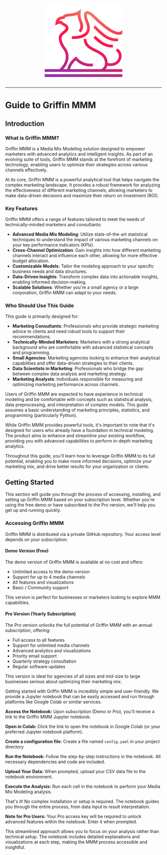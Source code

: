 <p align="center">
  <img src="images/logo.png" alt="Griffin Logo">
</p>

----

# Guide to Griffin MMM

## Introduction

### What is Griffin MMM?

Griffin MMM is a Media Mix Modeling solution designed to empower marketers with advanced analytics and intelligent insights. As part of an evolving suite of tools, Griffin MMM stands at the forefront of marketing technology, enabling users to optimize their strategies across various channels effectively.

At its core, Griffin MMM is a powerful analytical tool that helps navigate the complex marketing landscape. It provides a robust framework for analyzing the effectiveness of different marketing channels, allowing marketers to make data-driven decisions and maximize their return on investment (ROI).

### Key Features

Griffin MMM offers a range of features tailored to meet the needs of technically-minded marketers and consultants:

- **Advanced Media Mix Modeling**: Utilize state-of-the-art statistical techniques to understand the impact of various marketing channels on your key performance indicators (KPIs).
- **Cross-Channel Optimization**: Gain insights into how different marketing channels interact and influence each other, allowing for more effective budget allocation.
- **Customizable Models**: Tailor the modeling approach to your specific business needs and data structures.
- **Data-Driven Insights**: Transform complex data into actionable insights, enabling informed decision-making.
- **Scalable Solutions**: Whether you're a small agency or a large corporation, Griffin MMM can adapt to your needs.

### Who Should Use This Guide

This guide is primarily designed for:

- **Marketing Consultants**: Professionals who provide strategic marketing advice to clients and need robust tools to support their recommendations.
- **Technically-Minded Marketers**: Marketers with a strong analytical background who are comfortable with advanced statistical concepts and programming.
- **Small Agencies**: Marketing agencies looking to enhance their analytical capabilities and offer data-driven strategies to their clients.
- **Data Scientists in Marketing**: Professionals who bridge the gap between complex data analysis and marketing strategy.
- **Marketing Analysts**: Individuals responsible for measuring and optimizing marketing performance across channels.

Users of Griffin MMM are expected to have experience in technical modeling and be comfortable with concepts such as statistical analysis, data preprocessing, and interpretation of complex models. This guide assumes a basic understanding of marketing principles, statistics, and programming (particularly Python).

While Griffin MMM provides powerful tools, it's important to note that it's designed for users who already have a foundation in technical modeling. The product aims to enhance and streamline your existing workflow, providing you with advanced capabilities to perform in-depth marketing analytics.

Throughout this guide, you'll learn how to leverage Griffin MMM to its full potential, enabling you to make more informed decisions, optimize your marketing mix, and drive better results for your organization or clients.

## Getting Started

This section will guide you through the process of accessing, installing, and setting up Griffin MMM based on your subscription level. Whether you're using the free demo or have subscribed to the Pro version, we'll help you get up and running quickly.

### Accessing Griffin MMM

Griffin MMM is distributed via a private GitHub repository. Your access level depends on your subscription:

#### Demo Version (Free)

The demo version of Griffin MMM is available at no cost and offers:

- Unlimited access to the demo version
- Support for up to 4 media channels
- All features and visualizations
- Basic / Community support

This version is perfect for businesses or marketers looking to explore MMM capabilities.

#### Pro Version (Yearly Subscription)

The Pro version unlocks the full potential of Griffin MMM with an annual subscription, offering:

- Full access to all features
- Support for unlimited media channels
- Advanced analytics and visualizations
- Priority email support
- Quarterly strategy consultation
- Regular software updates

This version is ideal for agencies of all sizes and mid-size to large businesses serious about optimizing their marketing mix.

Getting started with Griffin MMM is incredibly simple and user-friendly. We provide a Jupyter notebook that can be easily accessed and run through platforms like Google Colab or similar services.

 **Access the Notebook:** Upon subscription (Demo or Pro), you'll receive a link to the Griffin MMM Jupyter notebook.

 **Open in Colab:** Click the link to open the notebook in Google Colab (or your preferred Jupyter notebook platform).

 **Create a configuration file:** Create a file named `config.yaml` in your project directory

 **Run the Notebook:** Follow the step-by-step instructions in the notebook. All necessary dependencies and code are included.

 **Upload Your Data:** When prompted, upload your CSV data file to the notebook environment.

 **Execute the Analysis:** Run each cell in the notebook to perform your Media Mix Modeling analysis.

That's it! No complex installation or setup is required. The notebook guides you through the entire process, from data input to result interpretation.

**Note for Pro Users:** Your Pro access key will be required to unlock advanced features within the notebook. Enter it when prompted.

This streamlined approach allows you to focus on your analysis rather than technical setup. The notebook includes detailed explanations and visualizations at each step, making the MMM process accessible and insightful.


